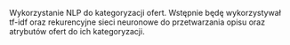 Wykorzystanie NLP do kategoryzacji ofert. Wstępnie będę wykorzystywał tf-idf oraz rekurencyjne sieci neuronowe do przetwarzania opisu oraz atrybutów ofert do ich kategoryzacji.
  
